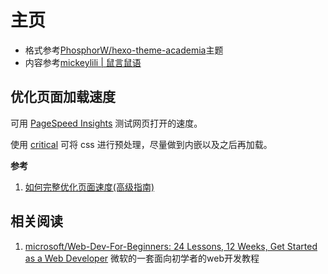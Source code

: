 # 主页


+ 格式参考[PhosphorW/hexo-theme-academia](https://github.com/PhosphorW/hexo-theme-academia)主题
+ 内容参考[mickeylili | 鼠言鼠语](https://mickeylili.com/)


## 优化页面加载速度

可用 [PageSpeed Insights](https://pagespeed.web.dev/?hl=zh-CN) 测试网页打开的速度。

使用 [critical](https://github.com/addyosmani/critical#cli) 可将 css 进行预处理，尽量做到内嵌以及之后再加载。

**参考**
1. [如何完整优化页面速度(高级指南)](https://ahrefs.com/blog/zh/advanced-pagespeed-guide/)


## 相关阅读

1. [microsoft/Web-Dev-For-Beginners: 24 Lessons, 12 Weeks, Get Started as a Web Developer](https://github.com/microsoft/Web-Dev-For-Beginners) 微软的一套面向初学者的web开发教程
